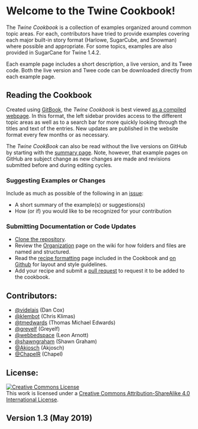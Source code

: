 # Welcome to the Twine Cookbook!

The *Twine Cookbook* is a collection of examples organized around common topic areas. For each, contributors have tried to provide examples covering each major built-in story format (Harlowe, SugarCube, and Snowman) where possible and appropriate. For some topics, examples are also provided in SugarCane for Twine 1.4.2.

Each example page includes a short description, a live version, and its Twee code. Both the live version and Twee code can be downloaded directly from each example page.

## Reading the Cookbook

Created using [GitBook](https://www.gitbook.com/), the *Twine Cookbook* is best viewed [as a compiled webpage](https://twinery.org/cookbook/). In this format, the left sidebar provides access to the different topic areas as well as to a search bar for more quickly looking through the titles and text of the entries. New updates are published in the website format every few months or as necessary.

The *Twine CookBook* can also be read without the live versions on GitHub by starting with the [summary page](https://github.com/iftechfoundation/twine-cookbook/blob/master/Summary.md). Note, however, that example pages on GitHub are subject change as new changes are made and revisions submitted before and during editing cycles.

### Suggesting Examples or Changes

Include as much as possible of the following in an [issue](https://github.com/iftechfoundation/twine-cookbook/issues):
* A short summary of the example(s) or suggestions(s)
* How (or if) you would like to be recognized for your contribution

### Submitting Documentation or Code Updates

* [Clone the repository](https://help.github.com/articles/cloning-a-repository/). 
* Review the [Organization](https://github.com/iftechfoundation/twine-cookbook/wiki/Organization) page on the wiki for how folders and files are named and structured.
* Read the [recipe formatting](formatting.md) page included in the Cookbook and [on Github](https://github.com/iftechfoundation/twine-cookbook/blob/master/formatting.md) for layout and style guidelines. 
* Add your recipe and submit a [pull request](https://github.com/iftechfoundation/twine-cookbook/pulls) to request it to be added to the cookbook.

## Contributors:

* [@videlais](https://github.com/videlais) (Dan Cox)
* [@klembot](https://github.com/klembot) (Chris Klimas)
* [@tmedwards](https://github.com/tmedwards) (Thomas Michael Edwards)
* [@greyelf](https://github.com/greyelf) (Greyelf)
* [@webbedspace](https://github.com/webbedspace) (Leon Arnott)
* [@shawngraham](https://github.com/shawngraham) (Shawn Graham)
* [@Akjosch](https://github.com/Akjosch) (Akjosch)
* [@ChapelR](https://github.com/ChapelR) (Chapel)

## License:

<a rel="license" href="http://creativecommons.org/licenses/by-sa/4.0/"><img alt="Creative Commons License" style="border-width:0" src="https://i.creativecommons.org/l/by-sa/4.0/88x31.png" /></a><br />This work is licensed under a <a rel="license" href="http://creativecommons.org/licenses/by-sa/4.0/">Creative Commons Attribution-ShareAlike 4.0 International License</a>.

## Version 1.3 (May 2019)
